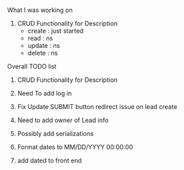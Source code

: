 What I was working on 
1) CRUD Functionality for Description
    - create : just started
    - read : ns
    - update : ns
    - delete : ns



Overall TODO list

1) CRUD Functionality for Description

2) Need To add log in

3) Fix Update SUBMIT button redirect issue on lead create

4) Need to add owner of Lead info

5) Possibly add serializations

6) Format dates to MM/DD/YYYY 00:00:00

7) add dated to front end